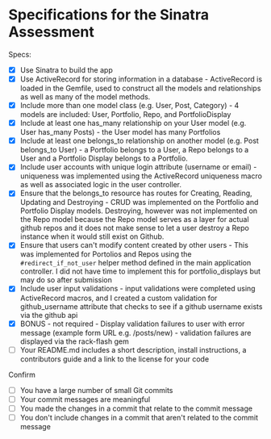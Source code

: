 # Specifications for the Sinatra Assessment

Specs:
- [x] Use Sinatra to build the app
- [x] Use ActiveRecord for storing information in a database - ActiveRecord is loaded in the Gemfile, used to construct all the models and relationships as well as many of the model methods.
- [x] Include more than one model class (e.g. User, Post, Category) - 4 models are included: User, Portfolio, Repo, and PortfolioDisplay
- [x] Include at least one has_many relationship on your User model (e.g. User has_many Posts) - the User model has many Portfolios
- [x] Include at least one belongs_to relationship on another model (e.g. Post belongs_to User) - a Portfolio belongs to a User, a Repo belongs to a User and a Portfolio Display belongs to a Portfolio.
- [x] Include user accounts with unique login attribute (username or email) - uniqueness was implemented using the ActiveRecord uniqueness macro as well as associated logic in the user controller.
- [x] Ensure that the belongs_to resource has routes for Creating, Reading, Updating and Destroying - CRUD was implemented on the Portfolio and Portfolio Display models. Destroying, however was not implemented on the Repo model because the Repo model serves as a layer for actual github repos and it does not make sense to let a user destroy a Repo instance when it would still exist on Github.
- [x] Ensure that users can't modify content created by other users - This was implemented for Portolios and Repos using the `#redirect_if_not_user` helper method defined in the main application controller. I did not have time to implement this for portfolio_displays but may do so after submission
- [x] Include user input validations - input validations were completed using ActiveRecord macros, and I created a custom validation for github_username attribute that checks to see if a github username exists via the github api 
- [x] BONUS - not required - Display validation failures to user with error message (example form URL e.g. /posts/new) - validation failures are displayed via the rack-flash gem
- [ ] Your README.md includes a short description, install instructions, a contributors guide and a link to the license for your code

Confirm
- [ ] You have a large number of small Git commits
- [ ] Your commit messages are meaningful
- [ ] You made the changes in a commit that relate to the commit message
- [ ] You don't include changes in a commit that aren't related to the commit message
